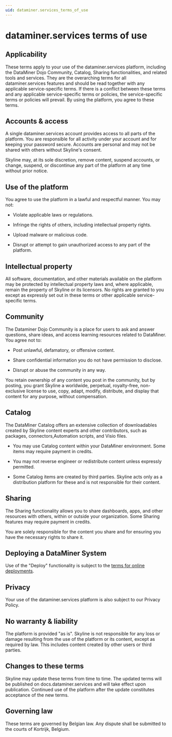 ```yaml
---
uid: dataminer.services_terms_of_use
---
```


# dataminer.services terms of use

## Applicability

These terms apply to your use of the dataminer.services platform, including the DataMiner Dojo Community, Catalog, Sharing functionalities, and related tools and services. They are the overarching terms for all dataminer.services features and should be read together with any applicable service-specific terms. If there is a conflict between these terms and any applicable service-specific terms or policies, the service-specific terms or policies will prevail. By using the platform, you agree to these terms.

## Accounts & access

A single dataminer.services account provides access to all parts of the platform. You are responsible for all activity under your account and for keeping your password secure. Accounts are personal and may not be shared with others without Skyline's consent.

Skyline may, at its sole discretion, remove content, suspend accounts, or change, suspend, or discontinue any part of the platform at any time without prior notice.

## Use of the platform

You agree to use the platform in a lawful and respectful manner. You may not:

- Violate applicable laws or regulations.

- Infringe the rights of others, including intellectual property rights.

- Upload malware or malicious code.

- Disrupt or attempt to gain unauthorized access to any part of the platform.

## Intellectual property

All software, documentation, and other materials available on the platform may be protected by intellectual property laws and, where applicable, remain the property of Skyline or its licensors. No rights are granted to you except as expressly set out in these terms or other applicable service-specific terms.

## Community

The Dataminer Dojo Community is a place for users to ask and answer questions, share ideas, and access learning resources related to DataMiner. You agree not to:

- Post unlawful, defamatory, or offensive content.

- Share confidential information you do not have permission to disclose.

- Disrupt or abuse the community in any way.

You retain ownership of any content you post in the community, but by posting, you grant Skyline a worldwide, perpetual, royalty-free, non-exclusive license to use, copy, adapt, modify, distribute, and display that content for any purpose, without compensation.

## Catalog

The DataMiner Catalog offers an extensive collection of downloadables created by Skyline content experts and other contributors, such as packages, connectors,Automation scripts, and Visio files.

- You may use Catalog content within your DataMiner environment. Some items may require payment in credits.

- You may not reverse engineer or redistribute content unless expressly permitted.

- Some Catalog items are created by third parties. Skyline acts only as a distribution platform for these and is not responsible for their content.

## Sharing

The Sharing functionality allows you to share dashboards, apps, and other resources with others, within or outside your organization. Some Sharing features may require payment in credits.

You are solely responsible for the content you share and for ensuring you have the necessary rights to share it.

## Deploying a DataMiner System

Use of the "Deploy" functionality is subject to the [terms for online deployments](xref:License_and_Service_Terms).

## Privacy

Your use of the dataminer.services platform is also subject to our Privacy Policy.

## No warranty & liability

The platform is provided "as is". Skyline is not responsible for any loss or damage resulting from the use of the platform or its content, except as required by law. This includes content created by other users or third parties.

## Changes to these terms

Skyline may update these terms from time to time. The updated terms will be published on docs.dataminer.services and will take effect upon publication. Continued use of the platform after the update constitutes acceptance of the new terms.

## Governing law

These terms are governed by Belgian law. Any dispute shall be submitted to the courts of Kortrijk, Belgium.
